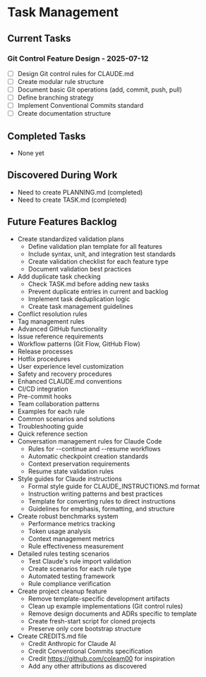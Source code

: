 # Task Management

## Current Tasks

### Git Control Feature Design - 2025-07-12
- [ ] Design Git control rules for CLAUDE.md
- [ ] Create modular rule structure
- [ ] Document basic Git operations (add, commit, push, pull)
- [ ] Define branching strategy
- [ ] Implement Conventional Commits standard
- [ ] Create documentation structure

## Completed Tasks
- None yet

## Discovered During Work
- Need to create PLANNING.md (completed)
- Need to create TASK.md (completed)

## Future Features Backlog
- Create standardized validation plans
  - Define validation plan template for all features
  - Include syntax, unit, and integration test standards
  - Create validation checklist for each feature type
  - Document validation best practices
- Add duplicate task checking
  - Check TASK.md before adding new tasks
  - Prevent duplicate entries in current and backlog
  - Implement task deduplication logic
  - Create task management guidelines
- Conflict resolution rules
- Tag management rules
- Advanced GitHub functionality
- Issue reference requirements
- Workflow patterns (Git Flow, GitHub Flow)
- Release processes
- Hotfix procedures
- User experience level customization
- Safety and recovery procedures
- Enhanced CLAUDE.md conventions
- CI/CD integration
- Pre-commit hooks
- Team collaboration patterns
- Examples for each rule
- Common scenarios and solutions
- Troubleshooting guide
- Quick reference section
- Conversation management rules for Claude Code
  - Rules for --continue and --resume workflows
  - Automatic checkpoint creation standards
  - Context preservation requirements
  - Resume state validation rules
- Style guides for Claude instructions
  - Formal style guide for CLAUDE_INSTRUCTIONS.md format
  - Instruction writing patterns and best practices
  - Template for converting rules to direct instructions
  - Guidelines for emphasis, formatting, and structure
- Create robust benchmarks system
  - Performance metrics tracking
  - Token usage analysis
  - Context management metrics
  - Rule effectiveness measurement
- Detailed rules testing scenarios
  - Test Claude's rule import validation
  - Create scenarios for each rule type
  - Automated testing framework
  - Rule compliance verification
- Create project cleanup feature
  - Remove template-specific development artifacts
  - Clean up example implementations (Git control rules)
  - Remove design documents and ADRs specific to template
  - Create fresh-start script for cloned projects
  - Preserve only core bootstrap structure
- Create CREDITS.md file
  - Credit Anthropic for Claude AI
  - Credit Conventional Commits specification
  - Credit https://github.com/coleam00 for inspiration
  - Add any other attributions as discovered